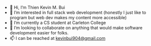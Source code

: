- 👋 Hi, I’m Thien Kevin M. Bui
- 👀 I’m interested in full stack web development (honestly I just like to program but web dev makes my content more accessible)
- 🌱 I’m currently a CS student at Carleton College
- 💞️ I’m looking to collaborate on anything that would make software development easier for folks.
- 📫 I can be reached at kevinbui904@gmail.com

<!---
kevinbui904/kevinbui904 is a ✨ special ✨ repository because its `README.md` (this file) appears on your GitHub profile.
You can click the Preview link to take a look at your changes.
--->
